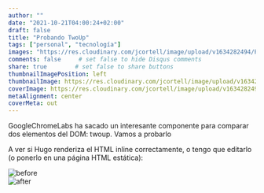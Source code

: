 ```yaml
---
author: ""
date: "2021-10-21T04:00:24+02:00"
draft: false
title: "Probando TwoUp"
tags: ["personal", "tecnología"]
images: "https://res.cloudinary.com/jcortell/image/upload/v1634282494/Personal/blurredCLItxpower.png"
comments: false     # set false to hide Disqus comments
share: true        # set false to share buttons
thumbnailImagePosition: left
thumbnailImage: https://res.cloudinary.com/jcortell/image/upload/v1634282494/Personal/blurredCLItxpower.png
coverImage: https://res.cloudinary.com/jcortell/image/upload/v1634282494/Personal/blurredCLItxpower.png
metaAlignment: center
coverMeta: out
---
```


GoogleChromeLabs ha sacado un interesante componente para comparar dos elementos del DOM: twoup. Vamos a probarlo

<!--more-->

A ver si Hugo renderiza el HTML inline correctamente, o tengo que editarlo (o ponerlo en una página HTML estática):

<script src="https://unpkg.com/two-up-element@1"></script>

<two-up>
  <div><img src="https://lh3.googleusercontent.com/t-t_jepUsuxueR9K1FIYOybuiefOriG6fCrxBJSHWs56dPvztmrcknPmkemzQSlr38T9HJC6LwOfaVD0yLmpaB0ydCLHqwv8jfaJ9V50OWNORczRJjgD5uoAt1VQZ1BWLX3ueEq3NeU=w1920-h1080" alt="before"></div>
  <div><img src="https://lh3.googleusercontent.com/DBgFrRegPOAmVbaDj_ecDZdn5nJ5B_YeTtj3YtO2gMMgPC5hIqk2m-fVfjWOPj7hG0-C7A6FxQcqILUSR0hM98uKuxwWJHA6mVGZEsgwqzeqLowftjeUnfNp10xS6bzQ7IDUoDl6Mq4=w1920-h1080" alt="after"></div>
</two-up>
